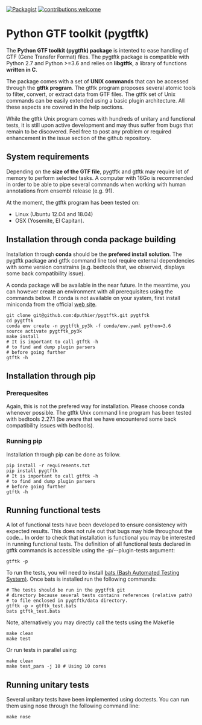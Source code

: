[![Packagist](https://img.shields.io/packagist/l/doctrine/orm.svg)](https://github.com/dputhier/pygtftk) [![contributions welcome](https://img.shields.io/badge/contributions-welcome-brightgreen.svg?style=flat)](https://github.com/dputhier/pygtftk/issues) 


# Python GTF toolkit (pygtftk)


The **Python GTF toolkit (pygtftk) package** is intented to ease handling of GTF (Gene Transfer Format) files. The pygtftk package is compatible with Python 2.7 and Python >=3.6 and relies on **libgtftk**, a library of functions **written in C**. 

The package comes with a set of **UNIX commands** that can be accessed through the **gtftk  program**. The gtftk program proposes several atomic tools to filter, convert, or extract data from GTF files. The gtftk set of Unix commands can be easily extended using a basic plugin architecture. All these aspects are covered in the help sections.

While the gtftk Unix program comes with hundreds of unitary and functional tests, it is still upon  active development and may thus suffer from bugs that remain to be discovered. Feel free to post any problem or required enhancement in the issue section of the github repository. 

## System requirements

Depending on the **size of the GTF file**, pygtftk and gtftk may require lot of memory to perform selected tasks. A computer with 16Go is recommended in order to be able to pipe several commands when working with human annotations from ensembl release (e.g. 91).

At the moment, the gtftk program has been tested on:

- Linux (Ubuntu 12.04 and 18.04)
- OSX (Yosemite, El Capitan).


## Installation through conda package building

Installation through **conda** should be the **prefered install solution**. The pygtftk package and gtftk command line tool require external dependencies with some version constrains (e.g. bedtools that, we observed, displays some back compatibility issue).

A conda package will be available in the near future. In the meantime, you can however create an environment with all prerequisites using the commands below.
If conda is not available on your system, first install miniconda from the official [web site](http://conda.pydata.org/miniconda.html).

    git clone git@github.com:dputhier/pygtftk.git pygtftk
    cd pygtftk
    conda env create -n pygtftk_py3k -f conda/env.yaml python=3.6
    source activate pygtftk_py3k
    make install
    # It is important to call gtftk -h
    # to find and dump plugin parsers
    # before going further
    gtftk -h 

## Installation through pip 

### Prerequesites
 
Again, this is not the prefered way for installation. Please choose conda whenever possible. The gtftk Unix command line program has been tested with bedtools 2.27.1 (be aware that we have encountered some back compatibility issues with bedtools).

### Running pip 

Installation through pip can be done as follow.

    pip install -r requirements.txt
    pip install pygtftk
    # It is important to call gtftk -h
    # to find and dump plugin parsers
    # before going further
    gtftk -h     

## Running functional tests

A lot of functional tests have been developed to ensure consistency with expected results. This does not rule out that bugs may hide throughout the code... In order to check that installation is functional you may be interested in running functional tests. The definition of all functional tests declared in  gtftk commands is accessible using the -p/--plugin-tests argument:

    gtftk -p

To run the tests, you will need to install [bats (Bash Automated Testing System)](https://github.com/sstephenson/bats). Once bats is installed run the following commands:

    # The tests should be run in the pygtftk git
    # directory because several tests contains references (relative path)
    # to file enclosed in pygtftk/data directory.
    gtftk -p > gtftk_test.bats
    bats gtftk_test.bats

Note, alternatively you may directly call the tests using the Makefile
    
    make clean
    make test

Or run tests in parallel using:

    make clean
    make test_para -j 10 # Using 10 cores
        
## Running unitary tests

Several unitary tests have been implemented using doctests. You can run them using nose through the following command line:

    make nose
